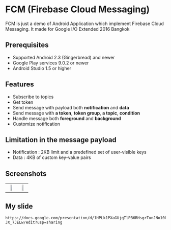 # FCM (Firebase Cloud Messaging)
FCM is just a demo of Android Application which implement Firebase Cloud Messaging. It made for Google I/O Extended 2016 Bangkok 

## Prerequisites
* Supported Android 2.3 (Gingerbread) and newer
* Google Play services 9.0.2 or newer
* Android Studio 1.5 or higher

## Features
* Subscribe to topics
* Get token
* Send message with payload both **notification** and **data**
* Send message with **a token**, **token group**, **a topic**, **condition**
* Handle message both **foreground** and **background**
* Customize notification

## Limitation in the message payload
* Notification : 2KB limit and a predefined set of user-visible keys
* Data : 4KB of custom key-value pairs

## Screenshots
<table>
	<tr>
	  <th><img src="https://cloud.githubusercontent.com/assets/1763410/16266043/04752642-38ad-11e6-9b2b-31a07c3e4cf7.png" width="50%"></th>
	  <th><img src="https://cloud.githubusercontent.com/assets/1763410/16266186/af018506-38ad-11e6-9976-352a50026874.png" width="50%"></th>
	</tr>
</table>

## My slide
```
https://docs.google.com/presentation/d/1HPLk1PXaGUjqTlPB6RHsgrTunJNo10kbGZ-JX_7JELw/edit?usp=sharing
```
